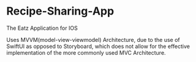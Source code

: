 # Recipe-Sharing-App
The Eatz Application for IOS

Uses MVVM(model-view-viewmodel) Architecture, due to the use of SwiftUI as opposed to Storyboard, which does not allow for the effective implementation of the more commonly used MVC Architecture.
